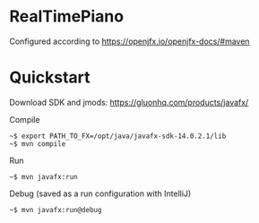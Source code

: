 # RealTimePiano

Configured according to
https://openjfx.io/openjfx-docs/#maven


# Quickstart
Download SDK and jmods:
https://gluonhq.com/products/javafx/

Compile
```
~$ export PATH_TO_FX=/opt/java/javafx-sdk-14.0.2.1/lib
~$ mvn compile
```

Run
```
~$ mvn javafx:run
```

Debug
(saved as a run configuration with IntelliJ)
```
~$ mvn javafx:run@debug
```
